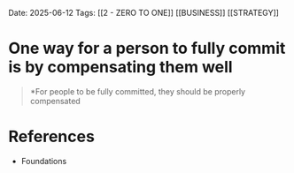 Date: 2025-06-12
Tags: [[2 - ZERO TO ONE]] [[BUSINESS]] [[STRATEGY]]

# One way for a person to fully commit is by compensating them well

>*For people to be fully committed, they should be properly compensated 
# References 
- Foundations 